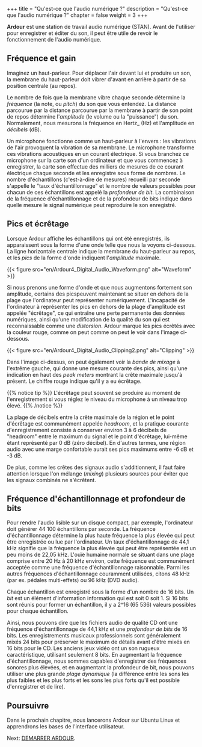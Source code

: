 +++
title = "Qu'est-ce que l'audio numérique ?"
description = "Qu'est-ce que l'audio numérique ?"
chapter = false
weight = 3
+++

**Ardour** est une station de travail audio numérique (STAN). Avant de l'utiliser pour enregistrer et éditer du son, il peut être utile de revoir le fonctionnement de l'audio numérique.

## Fréquence et gain

Imaginez un haut-parleur. Pour déplacer l'air devant lui et produire un son, la membrane du haut-parleur doit vibrer d'avant en arrière à partir de sa position centrale (au repos).

Le nombre de fois que la membrane vibre chaque seconde détermine la _fréquence_ (la note, ou _pitch_) du son que vous entendez. La distance parcourue par la distance parcourue par la membrane à partir de son point de repos détermine l'_amplitude_ (le volume ou la "puissance") du son. Normalement, nous mesurons la fréquence en Hertz_ (Hz) et l'amplitude en _décibels_ (dB).

Un microphone fonctionne comme un haut-parleur à l'envers : les vibrations de l'air provoquent la vibration de sa membrane. Le microphone transforme ces vibrations acoustiques en un courant électrique. Si vous branchez ce microphone sur la carte son d'un ordinateur et que vous commencez à enregistrer, la carte son effectue des milliers de mesures de ce courant électrique chaque seconde et les enregistre sous forme de nombres. Le nombre d'échantillons (c'est-à-dire de mesures) recueilli par seconde s'appelle le "taux d'échantillonnage" et le nombre de valeurs possibles pour chacun de ces échantillons est appelé la _profondeur de bit_. La combinaison de la fréquence d'échantillonnage et de la profondeur de bits indique dans quelle mesure le signal numérique peut reproduire le son enregistré.

## Pics et écrêtage

Lorsque Ardour affiche les échantillons qui ont été enregistrés, ils apparaissent sous la forme d'une onde telle que nous la voyons ci-dessous. La ligne horizontale centrale indique la membrane du haut-parleur au repos, et les _pics_ de la forme d'onde indiquent l'_amplitude_ maximale.

{{< figure src="en/Ardour4_Digital_Audio_Waveform.png" alt="Waveform" >}}

Si nous prenons une forme d'onde et que nous augmentons fortement son amplitude, certains des picspeuvent maintenant se situer en dehors de la plage que l'ordinateur peut représenter numériquement. L'incapacité de l'ordinateur à représenter les pics en dehors de la plage d'amplitude est appelée "écrêtage", ce qui entraîne une perte permanente des données numériques, ainsi qu'une modification de la qualité du son qui est reconnaissable comme une _distorsion_. Ardour marque les pics écrêtés avec la couleur rouge, comme on peut comme on peut le voir dans l'image ci-dessous.

{{< figure src="en/Ardour4_Digital_Audio_Clipping2.png" alt="Clipping" >}}

Dans l'image ci-dessus, on peut également voir la _bande de mixage_ à l'extrême gauche, qui donne une mesure courante des pics, ainsi qu'une indication en haut des _peak meters_ montrant la crête maximale jusqu'à présent. Le chiffre rouge indique qu'il y a eu écrêtage.

{{% notice tip %}}
L'écrêtage peut souvent se produire au moment de l'enregistrement si vous réglez le niveau du microphone à un niveau trop élevé. 
{{% /notice %}}

La plage de décibels entre la crête maximale de la région et le point d'écrêtage est communément appelée _headroom_, et la pratique courante d'enregistrement consiste à conserver environ 3 à 6 décibels de "headroom" entre le maximum du signal et le point d'écrêtage, lui-même étant représenté par 0 dB (zéro décibel). En d'autres termes, une région audio avec une marge confortable aurait ses pics maximums entre -6 dB et -3 dB.

De plus, comme les crêtes des signaux audio s'additionnent, il faut faire attention lorsque l'on mélange (_mixing_) plusieurs sources pour éviter que les signaux combinés ne s'écrêtent.

## Fréquence d'échantillonnage et profondeur de bits

Pour rendre l'audio lisible sur un disque compact, par exemple, l'ordinateur doit générer 44 100 échantillons par seconde. La fréquence d'échantillonnage détermine la plus haute fréquence la plus élevée qui peut être enregistrée ou lue par l'ordinateur. Un taux d'échantillonnage de 44,1 kHz signifie que la fréquence la plus élevée qui peut être représentée est
un peu moins de 22,05 kHz. L'ouïe humaine normale se situant dans une plage comprise entre 20 Hz à 20 kHz environ, cette fréquence est communément acceptée comme une fréquence d'échantillonnage raisonnable. Parmi les autres fréquences d'échantillonnage couramment utilisées, citons 48 kHz (par ex. pédales multi-effets) ou 96 kHz (DVD audio).

Chaque échantillon est enregistré sous la forme d'un nombre de 16 bits. Un _bit_ est un élément d'information information qui est soit 0 soit 1. Si 16 bits sont réunis pour former un échantillon, il y a 2^16 (65 536) valeurs possibles pour chaque échantillon.

Ainsi, nous pouvons dire que les fichiers audio de qualité CD ont une fréquence d'échantillonnage de 44,1 kHz et une _profondeur de bits_ de 16 bits. Les enregistrements musicaux professionnels sont généralement mixés 24 bits pour préserver le maximum de détails avant d'être mixés en 16 bits pour le CD. Les anciens jeux vidéo ont un son rugueux caractéristique, utilisant seulement 8 bits. En augmentant la fréquence d'échantillonnage, nous sommes capables d'enregistrer des fréquences sonores plus élevées, et en augmentant la profondeur de bit, nous pouvons utiliser une plus grande _plage dynamique_ (la différence entre les sons les plus faibles et les plus forts et les sons les plus forts qu'il est possible d'enregistrer et de lire).

## Poursuivre

Dans le prochain chapitre, nous lancerons Ardour sur Ubuntu Linux et apprendrons les bases de l'interface utilisateur.

Next: [DEMARRER ARDOUR](../../getting-started/starting-ardour/).
